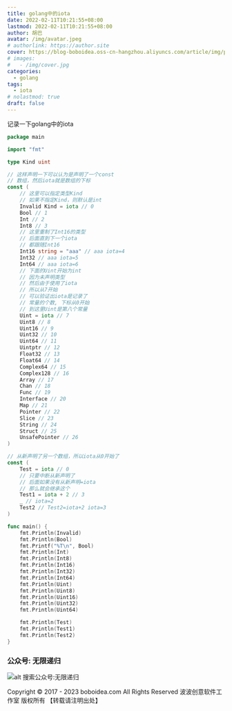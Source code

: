 ```yaml
---
title: golang中的iota
date: 2022-02-11T10:21:55+08:00
lastmod: 2022-02-11T10:21:55+08:00
author: 胡巴
avatar: /img/avatar.jpeg
# authorlink: https://author.site
cover: https://blog-boboidea.oss-cn-hangzhou.aliyuncs.com/article/img/posts/golang中的iota.jpg
# images:
#   - /img/cover.jpg
categories:
  - golang
tags:
  - iota
# nolastmod: true
draft: false
---
```


记录一下golang中的iota

<!--more-->

```go
package main

import "fmt"

type Kind uint

// 这样声明一下可以认为是声明了一个const
// 数组，然后iota就是数组的下标
const (
	// 这里可以指定类型Kind
	// 如果不指定Kind，则默认是int
	Invalid Kind = iota // 0
	Bool // 1
	Int // 2
	Int8 // 3
	// 这里重制了Int16的类型
	// 后面直到下一个iota
	// 都跟随Int16
	Int16 string = "aaa" // aaa iota=4
	Int32 // aaa iota=5
	Int64 // aaa iota=6
	// 下面的Uint开始为int
	// 因为未声明类型
	// 然后由于使用了iota
	// 所以从7开始
	// 可以验证出iota是记录了
	// 常量的个数, 下标从0开始
	// 到这里Uint是第八个常量
	Uint = iota // 7
	Uint8 // 8
	Uint16 // 9
	Uint32 // 10
	Uint64 // 11
	Uintptr // 12
	Float32 // 13
	Float64 // 14
	Complex64 // 15
	Complex128 // 16
	Array // 17
	Chan // 18
	Func // 19
	Interface // 20
	Map // 21
	Pointer // 22
	Slice // 23
	String // 24
	Struct // 25
	UnsafePointer // 26
)

// 从新声明了另一个数组，所以iota从0开始了
const (
	Test = iota // 0
    // 只要中断从新声明了
	// 后面如果没有从新声明=iota
	// 那么就会继承这个
	Test1 = iota + 2 // 3
	_ // iota=2
	Test2 // Test2=iota+2 iota=3
)

func main() {
	fmt.Println(Invalid)
	fmt.Println(Bool)
	fmt.Printf("%T\n", Bool)
	fmt.Println(Int)
	fmt.Println(Int8)
	fmt.Println(Int16)
	fmt.Println(Int32)
	fmt.Println(Int64)
	fmt.Println(Uint)
	fmt.Println(Uint8)
	fmt.Println(Uint16)
	fmt.Println(Uint32)
	fmt.Println(Uint64)

	fmt.Println(Test)
	fmt.Println(Test1)
	fmt.Println(Test2)
}
```

<!--qr_code-->

### 公众号: 无限递归

![alt 搜索公众号:无限递归](https://blog-boboidea.oss-cn-hangzhou.aliyuncs.com/article/img/gongzhonghao.jpeg "无限递归")

<!--declare-declare-->

Copyright &copy; 2017 - 2023 boboidea.com All Rights Reserved 波波创意软件工作室 版权所有 【转载请注明出处】
